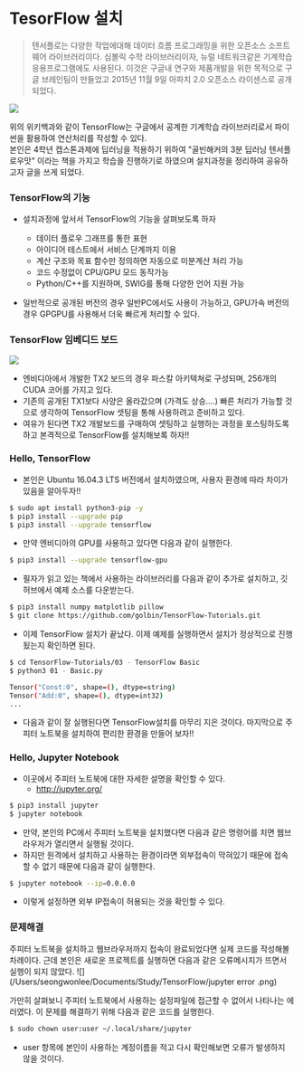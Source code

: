 # TesorFlow 설치 
  
>텐서플로는 다양한 작업에대해 데이터 흐름 프로그래밍을 위한 오픈소스 소프트웨어 라이브러리이다. 심볼릭 수학 라이브러리이자, 뉴럴 네트워크같은 기계학습 응용프로그램에도 사용된다. 이것은 구글내 연구와 제품개발을 위한 목적으로 구글 브레인팀이 만들었고 2015년 11월 9일 아파치 2.0 오픈소스 라이센스로 공개되었다. <br> 

![](https://hiseon.me/wp-content/uploads/2018/02/tensorflow-logo.png)

위의 위키백과와 같이 TensorFlow는 구글에서 공계한 기계학습 라이브러리로서 파이썬을 활용하여 연산처리를 작성할 수 있다. <br> 
본인은 4학년 캡스톤과제에 딥러닝을 적용하기 위하여 "골빈해커의 3분 딥러닝 텐서플로우맛" 이라는 책을 가지고 학습을 진행하기로 하였으며 설치과정을 정리하여 공유하고자 글을 쓰게 되었다. 

### TensorFlow의 기능
* 설치과정에 앞서서 TensorFlow의 기능을 살펴보도록 하자 
	* 데이터 플로우 그래프를 통한 표현 
	* 아이디어 테스트에서 서비스 단계까지 이용 
	* 계산 구조와 목표 함수만 정의하면 자동으로 미분계산 처리 가능 
	* 코드 수정없이 CPU/GPU 모드 동작가능
	* Python/C++를 지원하며, SWIG를 통해 다양한 언어 지원 가능  

* 일반적으로 공개된 버전의 경우 일반PC에서도 사용이 가능하고, GPU가속 버전의 경우 GPGPU를 사용해서 더욱 빠르게 처리할 수 있다. 

### TensorFlow 임베디드 보드 
![](http://images.nvidia.com/content/tegra/embedded-systems/images/jx10-jetson-tx2-170203.jpg)

















* 엔비디아에서 개발한 TX2 보드의 경우 파스칼 아키텍쳐로 구성되며, 256개의 CUDA 코어를 가지고 있다. 
* 기존의 공개된 TX1보다 사양은 올라갔으며 (가격도 상승....) 빠른 처리가 가능할 것으로 생각하여 TensorFlow 셋팅을 통해 사용하려고 준비하고 있다.  
* 여유가 된다면 TX2 개발보드를 구매하여 셋팅하고 실행하는 과정을 포스팅하도록 하고 본격적으로 TensorFlow를 설치해보록 하자!! 

### Hello, TensorFlow

* 본인은 Ubuntu 16.04.3 LTS 버전에서 설치하였으며, 사용자 환경에 따라 차이가 있음을 알아두자!! 

```bash
$ sudo apt install python3-pip -y 
$ pip3 install --upgrade pip 
$ pip3 install --upgrade tensorflow 
```
* 만약 엔비디아의 GPU를 사용하고 있다면 다음과 같이 실행한다. 

```bash
$ pip3 install --upgrade tensorflow-gpu 
```

* 필자가 읽고 있는 책에서 사용하는 라이브러리를 다음과 같이 추가로 설치하고, 깃허브에서 예제 소스를 다운받는다. 

```bash
$ pip3 install numpy matplotlib pillow 
$ git clone https://github.com/golbin/TensorFlow-Tutorials.git
```

* 이제 TensorFlow 설치가 끝났다. 이제 예제를 실행하면서 설치가 정상적으로 진행됬는지 확인하면 된다. 

```bash
$ cd TensorFlow-Tutorials/03 - TensorFlow Basic
$ python3 01 - Basic.py 

Tensor("Const:0", shape=(), dtype=string)
Tensor("Add:0", shape=(), dtype=int32)
...
```
* 다음과 같이 잘 실행된다면 TensorFlow설치를 마무리 지은 것이다. 마지막으로 주피터 노트북을 설치하여 편리한 환경을 만들어 보자!! 

### Hello, Jupyter Notebook
* 이곳에서 주피터 노트북에 대한 자세한 설명을 확인할 수 있다. 
	* http://jupyter.org/ 

```bash
$ pip3 install jupyter
$ jupyter notebook
```
* 만약, 본인의 PC에서 주피터 노트북을 설치했다면 다음과 같은 명령어를 치면 웹브라우저가 열리면서 실행될 것이다. 
* 하지만 원격에서 설치하고 사용하는 환경이라면 외부접속이 막혀있기 때문에 접속할 수 없기 때문에 다음과 같이 실행한다. 

```bash 
$ jupyter notebook --ip=0.0.0.0
```
* 이렇게 설정하면 외부 IP접속이 허용되는 것을 확인할 수 있다. 


### 문제해결 
주피터 노트북을 설치하고 웹브라우저까지 접속이 완료되었다면 실제 코드를 작성해볼 차례이다. 근데 본인은 새로운 프로젝트를 실행하면 다음과 같은 오류메시지가 뜨면서 실행이 되지 않았다. 
![](/Users/seongwonlee/Documents/Study/TensorFlow/jupyter error .png)

가만히 살펴보니 주피터 노트북에서 사용하는 설정파일에 접근할 수 없어서 나타나는 에러였다. 이 문제를 해결하기 위해 다음과 같은 코드를 실행한다. 

```bash 
$ sudo chown user:user ~/.local/share/jupyter 
```
* user 항목에 본인이 사용하는 계정이름을 적고 다시 확인해보면 오류가 발생하지 않을 것이다. 

